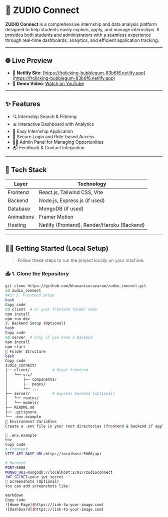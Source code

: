 # 🚀 ZUDIO Connect

**ZUDIO Connect** is a comprehensive internship and data analysis platform designed to help students easily explore, apply, and manage internships. It provides both students and administrators with a seamless experience through real-time dashboards, analytics, and efficient application tracking.

---

## 🌐 Live Preview

- 🔗 **Netlify Site**: [https://frolicking-bubblegum-83b6f6.netlify.app](https://frolicking-bubblegum-83b6f6.netlify.app)
- 🎥 **Demo Video**: [Watch on YouTube](https://youtu.be/YOUR_DEMO_VIDEO_LINK) <!-- Replace with actual video link -->

---

## ✨ Features

- 🔍 Internship Search & Filtering
- 📊 Interactive Dashboard with Analytics
- 📝 Easy Internship Application
- 🔐 Secure Login and Role-based Access
- 🧑‍💼 Admin Panel for Managing Opportunities
- 📬 Feedback & Contact Integration

---

## 🧱 Tech Stack

| Layer     | Technology                      |
|-----------|----------------------------------|
| Frontend  | React.js, Tailwind CSS, Vite     |
| Backend   | Node.js, Express.js (if used)    |
| Database  | MongoDB (if used)                |
| Animations| Framer Motion                    |
| Hosting   | Netlify (Frontend), Render/Heroku (Backend)

---

## 🧑‍💻 Getting Started (Local Setup)

> Follow these steps to run the project locally on your machine.

### 📥 1. Clone the Repository

```bash
git clone https://github.com/bhavanisuravaram/zudio_connect.git
cd zudio_connect
##📦 2. Frontend Setup
bash
Copy code
cd client  # or your frontend folder name
npm install
npm run dev
3. Backend Setup (Optional)
bash
Copy code
cd server  # only if you have a backend
npm install
npm start
📁 Folder Structure
bash
Copy code
zudio_connect/
├── client/          # React frontend
│   └── src/
│       ├── components/
│       ├── pages/
│       └── ...
├── server/          # Express backend (optional)
│   └── routes/
│   └── models/
├── README.md
├── .gitignore
└── .env.example
🔐 Environment Variables
Create a .env file in your root directories (frontend & backend if applicable):

📄 .env.example
env
Copy code
# Frontend
VITE_API_BASE_URL=http://localhost:5000/api

# Backend
PORT=5000
MONGO_URI=mongodb://localhost:27017/zudioconnect
JWT_SECRET=your_jwt_secret
📸 Screenshots (Optional)
You can add screenshots like:

markdown
Copy code
![Home Page](https://link-to-your-image.com)
![Dashboard](https://link-to-your-image.com)

